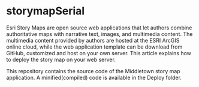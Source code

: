 # storymapSerial
Esri Story Maps are open source web applications that let authors combine authoritative maps with narrative text, images, and multimedia content. The multimedia content provided by authors are hosted at the ESRI ArcGIS online cloud, while the web application template can be download from GitHub, customized and host on your own server. This article explains how to deploy the story map on your web server. 

This repository contains the source code of the Middletown story map application.  A minified(compiled) code is available in the Deploy folder. 
 
